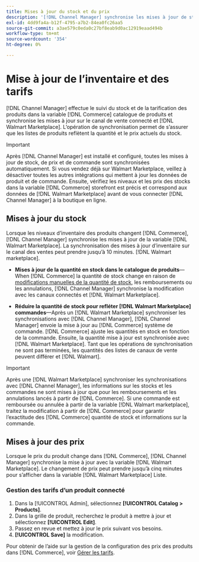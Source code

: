 ```yaml
---
title: Mises à jour du stock et du prix
description: '[!DNL Channel Manager] synchronise les mises à jour de stock et de prix entre les [!DNL Commerce] stocker et [!DNL Walmart Marketplace] afin que vous puissiez gérer vos opérations de canal de vente à partir de la variable [!DNL Commerce] Admin'
exl-id: 4dd9fa4a-b12f-4795-a7b2-84ea0fc26aa5
source-git-commit: a3ae579c0eda0c27bf8eab9d0ac12919eaad494b
workflow-type: tm+mt
source-wordcount: '354'
ht-degree: 0%

---
```


# Mise à jour de l’inventaire et des tarifs

[!DNL Channel Manager] effectue le suivi du stock et de la tarification des produits dans la variable [!DNL Commerce] catalogue de produits et synchronise les mises à jour sur le canal de vente connecté et [!DNL Walmart Marketplace]. L’opération de synchronisation permet de s’assurer que les listes de produits reflètent la quantité et le prix actuels du stock.


>[!IMPORTANT]
>
>Après [!DNL Channel Manager] est installé et configuré, toutes les mises à jour de stock, de prix et de commande sont synchronisées automatiquement. Si vous vendez déjà sur Walmart Marketplace, veillez à désactiver toutes les autres intégrations qui mettent à jour les données de produit et de commande. Ensuite, vérifiez les niveaux et les prix des stocks dans la variable [!DNL Commerce] storefront est précis et correspond aux données de [!DNL Walmart Marketplace] avant de vous connecter [!DNL Channel Manager] à la boutique en ligne.


## Mises à jour du stock

Lorsque les niveaux d’inventaire des produits changent [!DNL Commerce], [!DNL Channel Manager] synchronise les mises à jour de la variable [!DNL Walmart Marketplace]. La synchronisation des mises à jour d’inventaire sur le canal des ventes peut prendre jusqu’à 10 minutes. [!DNL Walmart marketplace].

* **Mises à jour de la quantité en stock dans le catalogue de produits**—When [!DNL Commerce] la quantité de stock change en raison de [modifications manuelles de la quantité de stock](https://experienceleague.adobe.com/docs/commerce-admin/inventory/quantities/quantities-assign-per-product.html), les remboursements ou les annulations, [!DNL Channel Manager] synchronise la modification avec les canaux connectés et [!DNL Walmart Marketplace].

* **Réduire la quantité de stock pour refléter [!DNL Walmart Marketplace] commandes**—Après un [!DNL Walmart Marketplace] synchroniser les synchronisations avec [!DNL Channel Manager], [!DNL Channel Manager] envoie la mise à jour au [!DNL Commerce] système de commande. [!DNL Commerce] ajuste les quantités en stock en fonction de la commande. Ensuite, la quantité mise à jour est synchronisée avec [!DNL Walmart Marketplace]. Tant que les opérations de synchronisation ne sont pas terminées, les quantités des listes de canaux de vente peuvent différer et [!DNL Walmart].

>[!IMPORTANT]
>
>Après une [!DNL Walmart Marketplace] synchroniser les synchronisations avec [!DNL Channel Manager], les informations sur les stocks et les commandes ne sont mises à jour que pour les remboursements et les annulations lancés à partir de [!DNL Commerce]. Si une commande est remboursée ou annulée à partir de la variable [!DNL Walmart marketplace], traitez la modification à partir de [!DNL Commerce] pour garantir l’exactitude des [!DNL Commerce] quantité de stock et informations sur la commande.

## Mises à jour des prix

Lorsque le prix du produit change dans [!DNL Commerce], [!DNL Channel Manager] synchronise la mise à jour avec la variable [!DNL Walmart Marketplace]. Le changement de prix peut prendre jusqu’à cinq minutes pour s’afficher dans la variable [!DNL Walmart Marketplace] Liste.

### Gestion des tarifs d’un produit connecté

1. Dans la [!UICONTROL Admin], sélectionnez **[!UICONTROL Catalog > Products]**.
1. Dans la grille de produit, recherchez le produit à mettre à jour et sélectionnez **[!UICONTROL Edit]**.
1. Passez en revue et mettez à jour le prix suivant vos besoins.
1. **[!UICONTROL Save]** la modification.

Pour obtenir de l’aide sur la gestion de la configuration des prix des produits dans [!DNL Commerce], voir [Gérer les tarifs](https://experienceleague.adobe.com/docs/commerce-admin/catalog/products/pricing/pricing-advanced.html).
